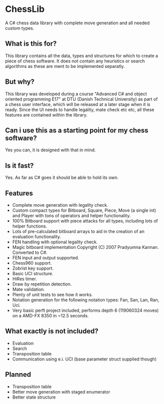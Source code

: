 # ChessLib
A C# chess data library with complete move generation and all needed custom types.

## What is this for?

This library contains all the data, types and structures for which to create a piece of
chess software. It does not contain any heuristics or search algorithms as these
are ment to be implemented separatly.

## But why?

This library was developed during a course "Advanced C# and object oriented programming E17" at DTU (Danish Technical University) as part of a chess user interface, which will be released at a later stage when it is ready.
Since the UI needs to handle legality, mate check etc etc, all these features are contained within the library.

## Can i use this as a starting point for my chess software?

Yes you can, it is designed with that in mind.

## Is it fast?

Yes. As far as C# goes it should be able to hold its own.

## Features

 * Complete move generation with legality check.
 * Custom compact types for Bitboard, Square, Piece, Move (a single int) and Player with tons of operators and helper functionality.
 * 100% Bitboard support with piece attacks for all types, including lots of helper functions.
 * Lots of pre-calculated bitboard arrays to aid in the creation of an evaluation functionality.
 * FEN handling with optional legality check.
 * Magic bitboard implementation Copyright (C) 2007 Pradyumna Kannan. Converted to C#.
 * FEN input and output supported.
 * Chess960 support.
 * Zobrist key support.
 * Basic UCI structure.
 * HiRes timer.
 * Draw by repetition detection.
 * Mate validation.
 * Plenty of unit tests to see how it works.
 * Notation generation for the following notation types: Fan, San, Lan, Ran, Uci.
 * Very basic perft project included, performs depth 6 (119060324 moves) on a AMD-FX 8350 in ~12.5 seconds.
 
## What exactly is not included?

 * Evaluation
 * Search
 * Transposition table
 * Communication using e.i. UCI (base parameter struct supplied though)

## Planned

 * Transposition table
 * Better move generation with staged enumerator
 * Better state structure
 